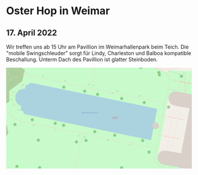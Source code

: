 # Oster Hop in Weimar
## 17. April 2022
Wir treffen uns ab 15 Uhr am Pavillion im Weimarhallenpark beim Teich. Die "mobile Swingschleuder" sorgt für Lindy, Charleston und Balboa kompatible Beschallung. Unterm Dach des Pavillion ist glatter Steinboden.

[![Pavillion im Weimarhallenpark](map.svg)](https://www.openstreetmap.org/?mlat=50.98378&mlon=11.32429#map=19/50.98378/11.32429)
